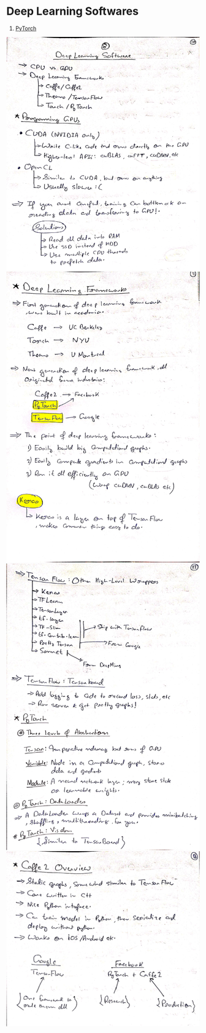 # Deep Learning Softwares

1. [PyTorch](./1/README.md)

![](./1.jpg)
![](./2.jpg)
![](./3.jpg)
![](./4.jpg)
